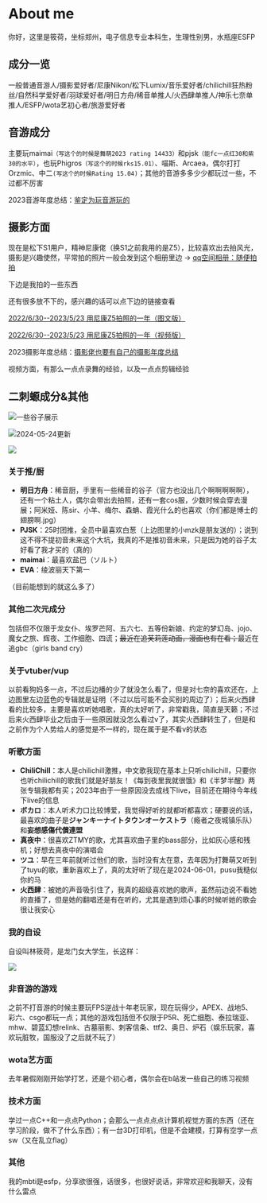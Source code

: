 # About me

你好，这里是筱荷，坐标郑州，电子信息专业本科生，生理性别男，水瓶座ESFP

## 成分一览

一般普通音游人/摄影爱好者/尼康Nikon/松下Lumix/音乐爱好者/chilichill狂热粉丝/自然科学爱好者/羽球爱好者/明日方舟/稀音单推人/火西肆单推人/神乐七奈单推人/ESFP/wota艺初心者/旅游爱好者

<center></center>

## 音游成分

主要玩maimai`（写这个的时候是舞萌2023 rating 14433）`和pjsk`（能fc一点红30和紫30的水平）`，也玩Phigros`（写这个的时候rks15.01）`、喵斯、Arcaea，偶尔打打Orzmic、中二`(写这个的时候Rating 15.04)`；其他的音游多多少少都玩过一些，不过都不厉害

2023音游年度总结：[鉴定为玩音游玩的](https://www.bilibili.com/opus/878211037000630292?spm_id_from=333.999.0.0)

## 摄影方面

现在是松下S1用户，精神尼康佬（换S1之前我用的是Z5），比较喜欢出去拍风光，摄影是兴趣使然，平常拍的照片一般会发到这个相册里边 → [qq空间相册：随便拍拍](https://user.qzone.qq.com/2632364603/photo/V10cwKvo4YKy49/)

下边是我拍的一些东西

还有很多放不下的，感兴趣的话可以点下边的链接查看

[2022/6/30--2023/5/23  用尼康Z5拍照的一年（图文版）](https://www.cnblogs.com/RimroseLim/p/17959386)

[2022/6/30--2023/5/23  用尼康Z5拍照的一年（视频版）](https://www.bilibili.com/video/BV1zX4y1t7hL)

2023摄影年度总结：[摄影佬也要有自己的摄影年度总结](https://www.bilibili.com/opus/877801297120591908?spm_id_from=333.999.0.0)

视频方面，有那么一点点录舞的经验，以及一点点剪辑经验

## 二刺螈成分&其他

![一些谷子展示](https://img.rimrose.work/53_1708332561000.jpg)

![2024-05-24更新](https://img.rimrose.work/P1184893.jpg)

![](https://img.rimrose.work/P1184885.jpg)

### 关于推/厨

* **明日方舟**：稀音厨，手里有一些稀音的谷子（官方也没出几个啊啊啊啊啊），还有一个粘土人，偶尔会带出去拍照，<span class=hide>还有一套cos服，少数时候会穿去漫展</span>；阿米娅、陈sir、小羊、梅尔、森蚺、霞光什么的也喜欢（你们都是博士的翅膀啊.jpg）
* **PJSK**：25时团推，全员中最喜欢白葱（上边图里的小mzk是朋友送的）；说到这不得不提初音未来这个大坑，我真的不是推初音未来，只是因为她的谷子太好看了我才买的（真的）
* **maimai**：最喜欢盐巴（ソルト）
* **EVA**：绫波丽天下第一

（目前能想到的就这么多了）

### 其他二次元成分

包括但不仅限于龙女仆、埃罗芒阿、五六七、五等份新娘、约定的梦幻岛、jojo、魔女之旅、辉夜、工作细胞、四谎；~~最近在追芙莉莲动画，漫画也有在看；~~最近在追gbc（girls band cry）

### 关于vtuber/vup

以前看狗妈多一点，不过后边播的少了就没怎么看了，但是对七奈的喜欢还在，上边图里左边蓝色的专辑就是证明（不过以后可能不会买别的周边了）；后来火西肆看的比较多，主要是喜欢听她唱歌，真的太好听了，非常戳我，简直是天籁；不过后来火西肆毕业之后由于一些原因就没怎么看过v了，<span class=hide>其实火西肆转生了，但是和之前作为个人势给人的感觉是不一样的，</span>现在属于是不看v的状态

### 听歌方面

* **ChiliChill**：本人是chilichill激推，中文歌我现在基本上只听chilichill，只要你也听chilichill的歌我们就是好朋友！《每到夜里我就很饿》和《半梦半醒》两张专辑我都有买；2023年由于一些原因没去成线下live，目前还在期待今年线下live的信息
* **ボカロ**：本人听术力口比较博爱，我觉得好听的就都听都喜欢；硬要说的话，最喜欢的曲子是**ジャンキーナイトタウンオーケストラ**（瘾者之夜城镇乐队）和**妄想感傷代償連盟**
* **真夜中**：很喜欢ZTMY的歌，尤其喜欢曲子里的bass部分，比如灰心感和残机；好想去真夜中的演唱会
* **ツユ**：早在三年前就听过他们的歌，当时没有太在意，去年因为打舞萌又听到了tuyu的歌，重新喜欢上了，真的太好听了<span class=hide>现在是2024-06-01，pusu我糙似你的马</span>
* **火西肆**：被她的声音吸引住了，我真的超级喜欢她的歌声，虽然前边说不看她的直播了，但是她的翻唱还是有在听的，尤其是遇到烦心事的时候听她的歌会很让我安心

### 我的自设

自设叫林筱荷，是龙门女大学生，长这样：

![](https://img.rimrose.work/162_Rimrose-1.jpg)

### 非音游的游戏

之前不打音游的时候主要玩FPS<span class=hide>逆战十年老玩家</span>，现在玩得少，APEX、战地5、彩六、csgo都玩一点；其他的游戏包括但不仅限于P5R、死亡细胞、泰拉瑞亚、mhw、碧蓝幻想relink、古墓丽影、刺客信条、ttf2、奥日<span class=hide>、炉石（娱乐玩家，喜欢玩脏牧，国服没了之后就不玩了）</span>

### wota艺方面

去年暑假刚刚开始学打艺，还是个初心者，偶尔会在b站发一些自己的练习视频

### 技术方面

学过一点C++和一点点Python<span class=hide>；会那么一点点点点计算机视觉方面的东西（还在学习阶段，做不了什么东西）；有一台3D打印机，但是不会建模，打算有空学一点sw（又在乱立flag）</span>

### 其他

我的mbti是esfp，分享欲很强，话很多，也很好说话，非常欢迎和我聊天，没有什么雷点